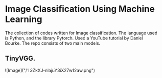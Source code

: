 # Image Classification Using Machine Learning
The collection of codes written for Image classification. The language used is Python, and the library Pytorch. Used a YouTube tutorial by Daniel Bourke. The repo consists of two main models.
## TinyVGG.
![Image]("/1 3ZkXJ-nIajuY3iX27w12aw.png")
